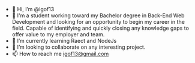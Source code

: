 - 👋 Hi, I’m @igof13
- 👀 I'm a student working toward my Bachelor degree in Back-End Web Development and looking for an opportunity to begin
my career in the field. Capable of identifying and quickly closing any knowledge gaps to offer value to my employer and team.
- 🌱 I’m currently learning Raect and NodeJs
- 💞️ I’m looking to collaborate on any interesting project.
- 📫 How to reach me igof13@gmail.com

<!---
igof13/igof13 is a ✨ special ✨ repository because its `README.md` (this file) appears on your GitHub profile.
You can click the Preview link to take a look at your changes.
--->

